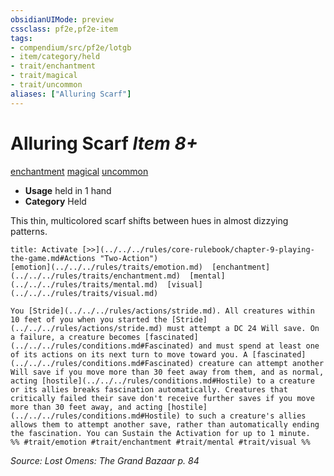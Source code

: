 ```yaml
---
obsidianUIMode: preview
cssclass: pf2e,pf2e-item
tags:
- compendium/src/pf2e/lotgb
- item/category/held
- trait/enchantment
- trait/magical
- trait/uncommon
aliases: ["Alluring Scarf"]
---
```

# Alluring Scarf *Item 8+*  
[enchantment](../../../rules/traits/enchantment.md)  [magical](../../../rules/traits/magical.md)  [uncommon](../../../rules/traits/uncommon.md)  

- **Usage** held in 1 hand
- **Category** Held

This thin, multicolored scarf shifts between hues in almost dizzying patterns.

```ad-embed-ability
title: Activate [>>](../../../rules/core-rulebook/chapter-9-playing-the-game.md#Actions "Two-Action")
[emotion](../../../rules/traits/emotion.md)  [enchantment](../../../rules/traits/enchantment.md)  [mental](../../../rules/traits/mental.md)  [visual](../../../rules/traits/visual.md)  

You [Stride](../../../rules/actions/stride.md). All creatures within 10 feet of you when you started the [Stride](../../../rules/actions/stride.md) must attempt a DC 24 Will save. On a failure, a creature becomes [fascinated](../../../rules/conditions.md#Fascinated) and must spend at least one of its actions on its next turn to move toward you. A [fascinated](../../../rules/conditions.md#Fascinated) creature can attempt another Will save if you move more than 30 feet away from them, and as normal, acting [hostile](../../../rules/conditions.md#Hostile) to a creature or its allies breaks fascination automatically. Creatures that critically failed their save don't receive further saves if you move more than 30 feet away, and acting [hostile](../../../rules/conditions.md#Hostile) to such a creature's allies allows them to attempt another save, rather than automatically ending the fascination. You can Sustain the Activation for up to 1 minute.  
%% #trait/emotion #trait/enchantment #trait/mental #trait/visual %%
```

*Source: Lost Omens: The Grand Bazaar p. 84*

